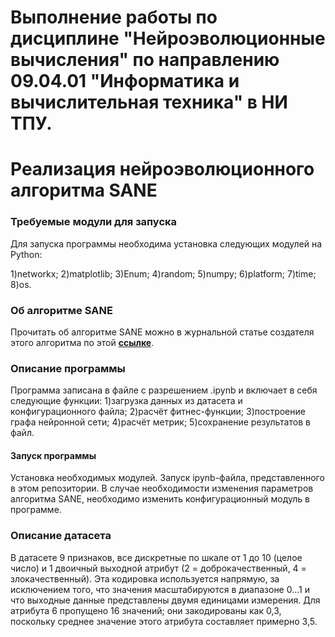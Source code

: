 # Выполнение работы по дисциплине "Нейроэволюционные вычисления" по направлению 09.04.01 "Информатика и вычислительная техника" в НИ ТПУ.
# Реализация нейроэволюционного алгоритма SANE
### Требуемые модули для запуска
Для запуска программы необходима установка следующих модулей на Python:

1)networkx;
2)matplotlib;
3)Enum;
4)random;
5)numpy;
6)platform;
7)time;
8)os.

### Об алгоритме SANE
Прочитать об алгоритме SANE можно в журнальной статье создателя этого алгоритма по этой **[ссылке](https://nn.cs.utexas.edu/downloads/papers/moriarty.diss.tr257.pdf)**.

### Описание программы

Программа записана в файле с разрешением .ipynb и включает в себя следующие функции:
1)загрузка данных из датасета и конфигурационного файла;
2)расчёт фитнес-функции;
3)построение графа нейронной сети;
4)расчёт метрик;
5)сохранение результатов в файл.

#### Запуск программы

Установка необходимых модулей. Запуск ipynb-файла, представленного в этом репозитории. В случае необходимости изменения параметров алгоритма SANE, необходимо изменить конфигурационный модуль в программе.

### Описание датасета
В датасете 9 признаков, все дискретные по шкале от 1 до 10 (целое число) и 1 двоичный выходной атрибут (2 = доброкачественный, 4 = злокачественный). Эта кодировка используется напрямую, за исключением того, что значения масштабируются в диапазоне 0...1 и что выходные данные представлены двумя единицами измерения. Для атрибута 6 пропущено 16 значений; они закодированы как 0,3, поскольку среднее значение этого атрибута составляет примерно 3,5.
